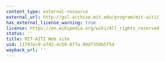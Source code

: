 ```yaml
---
content_type: external-resource
external_url: http://gsl-archive.mit.edu/program/mit-aiti/
has_external_license_warning: true
license: https://en.wikipedia.org/wiki/All_rights_reserved
status: ''
title: MIT-AITI Web site
uid: 11797ec9-a742-4c50-87fa-80d7350b5f54
wayback_url: ''
---
```

